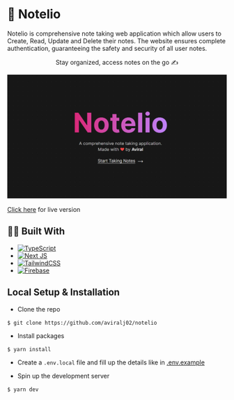 # 📝 Notelio
Notelio is comprehensive note taking web application which allow users to Create, Read, Update and Delete their notes. The website ensures complete authentication, guaranteeing the safety and security of all user notes.

<center>Stay organized, access notes on the go ✍️</center>

![LandingPage](./public/preview.png)

[Click here](https://notelio.vercel.app/) for live version

## 👨‍💻 Built With
* [![TypeScript](https://img.shields.io/badge/typescript-%23007ACC.svg?style=for-the-badge&logo=typescript&logoColor=white)](https://www.typescriptlang.org/)
* [![Next JS](https://img.shields.io/badge/Next-black?style=for-the-badge&logo=next.js&logoColor=white)](https://nextjs.org/)
* [![TailwindCSS](https://img.shields.io/badge/tailwindcss-%2338B2AC.svg?style=for-the-badge&logo=tailwind-css&logoColor=white)](https://tailwindcss.com/)
* [![Firebase](https://img.shields.io/badge/Firebase-039BE5?style=for-the-badge&logo=Firebase&logoColor=white)](https://firebase.google.com/)

## Local Setup & Installation
* Clone the repo
```
$ git clone https://github.com/aviralj02/notelio
```
* Install packages
```
$ yarn install
```
* Create a `.env.local` file and fill up the details like in [.env.example](./.env.example)

* Spin up the development server
```
$ yarn dev
```